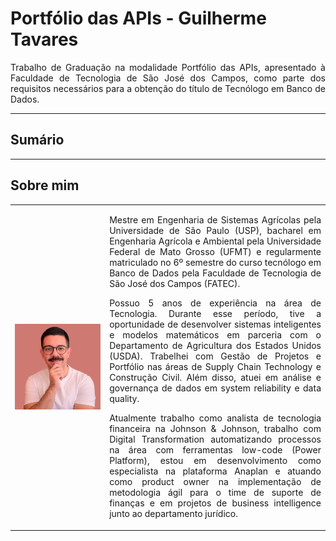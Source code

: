 <h1>Portfólio das APIs - Guilherme Tavares</h1>
<p align="justify">Trabalho de Graduação na modalidade Portfólio das APIs,
apresentado à Faculdade de Tecnologia de São José dos Campos,
como parte dos requisitos necessários para a obtenção do título de Tecnólogo em Banco de Dados.</p>
<hr>
<h2>Sumário</h2>
<hr>
<h2>Sobre mim</h2>
<table>
  <tr>
    <td width="30%">
    <img src="https://github.com/GabrielSG20/API4Sem2021/blob/documentation/images/GuilhermeTavares.png" align="center"></img>
    </td>
    <td>
    <p align="justify">Mestre em Engenharia de Sistemas Agrícolas pela Universidade de São Paulo (USP), bacharel em Engenharia Agrícola e Ambiental 
    pela Universidade Federal de Mato Grosso (UFMT) e regularmente matriculado no 6º semestre do curso tecnólogo em Banco de Dados pela Faculdade 
    de Tecnologia de São José dos Campos (FATEC).</p>
    <p align="justify">Possuo 5 anos de experiência na área de Tecnologia. Durante esse período, tive a oportunidade de desenvolver
    sistemas inteligentes e modelos matemáticos em parceria com o Departamento de Agricultura dos Estados Unidos (USDA). Trabelhei com Gestão de Projetos 
    e Portfólio nas áreas de Supply Chain Technology e Construção Civil. Além disso, atuei em análise e governança de dados em system reliability e data quality.</p>
    <p align="justify">Atualmente trabalho como analista de tecnologia financeira na Johnson & Johnson, trabalho com Digital Transformation 
    automatizando processos na área com ferramentas low-code (Power Platform), estou em desenvolvimento como especialista na plataforma Anaplan
    e atuando como product owner na implementação de metodologia ágil para o time de suporte de finanças e em projetos de business intelligence junto ao
    departamento jurídico.</p>
    </td>
</table>

